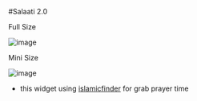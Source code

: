 #Salaati 2.0

Full Size

![image](https://github.com/user-attachments/assets/30a1c946-ba6f-44ea-b220-e83a7446d35a)


Mini Size

![image](https://github.com/user-attachments/assets/8f389f95-08fc-47c0-98d8-c43c61542e0f)



* this widget using [islamicfinder](https://www.islamicfinder.org/widgets/#prayertimeswidget) for grab prayer time 
